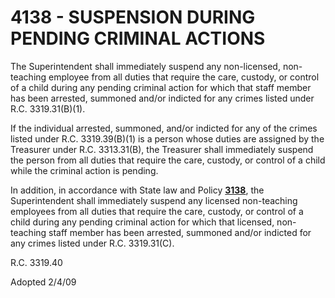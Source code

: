 4138 - SUSPENSION DURING PENDING CRIMINAL ACTIONS
=================================================

The Superintendent shall immediately suspend any non-licensed,
non-teaching employee from all duties that require the care, custody, or
control of a child during any pending criminal action for which that
staff member has been arrested, summoned and/or indicted for any crimes
listed under R.C. 3319.31(B)(1).

If the individual arrested, summoned, and/or indicted for any of the
crimes listed under R.C. 3319.39(B)(1) is a person whose duties are
assigned by the Treasurer under R.C. 3313.31(B), the Treasurer shall
immediately suspend the person from all duties that require the care,
custody, or control of a child while the criminal action is pending.

In addition, in accordance with State law and Policy
[**3138**](po3138.htm), the Superintendent shall immediately suspend any
licensed non-teaching employees from all duties that require the care,
custody, or control of a child during any pending criminal action for
which that licensed, non-teaching staff member has been arrested,
summoned and/or indicted for any crimes listed under R.C. 3319.31(C).

R.C. 3319.40

Adopted 2/4/09
